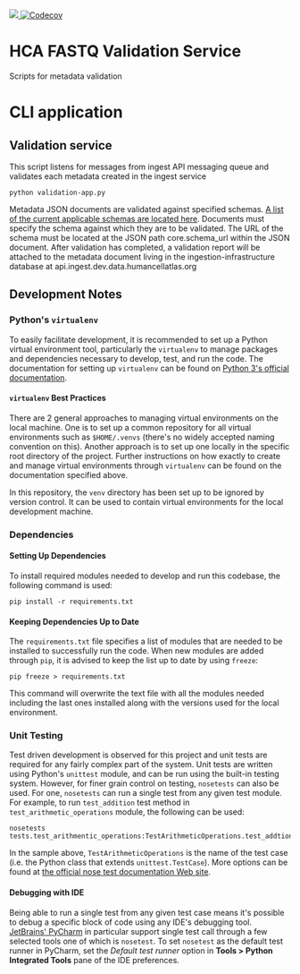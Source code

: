 <a href="https://codeclimate.com/github/HumanCellAtlas/ingest-validator/maintainability">
    <img src="https://api.codeclimate.com/v1/badges/acb71b5e1472ff38cbb2/maintainability" />
</a>
<a href="https://codecov.io/gh/HumanCellAtlas/ingest-validator">
  <img src="https://codecov.io/gh/HumanCellAtlas/ingest-validator/branch/master/graph/badge.svg" alt="Codecov" />
</a>

# HCA FASTQ Validation Service

Scripts for metadata validation 


# CLI application 
## Validation service

This script listens for messages from ingest API messaging queue and validates each metadata created in the ingest service

```
python validation-app.py
```

Metadata JSON documents are validated against specified schemas. 
[A list of the current applicable schemas are located here](https://github.com/HumanCellAtlas/metadata-schema/tree/master/json_schema).
Documents must specify the schema against which they are to be validated. The URL of the schema must be located at the 
JSON path core.schema_url within the JSON document. After validation has completed, a validation report will be 
attached to the metadata document living in the ingestion-infrastructure database at api.ingest.dev.data.humancellatlas.org

## Development Notes

### Python's `virtualenv`

To easily facilitate development, it is recommended to set up a Python virtual environment tool, particularly the 
`virtualenv` to manage packages and dependencies necessary to develop, test, and run the code. The documentation for setting 
up `virtualenv` can be found on [Python 3's official documentation](https://packaging.python.org/guides/installing-using-pip-and-virtualenv).

#### `virtualenv` Best Practices

There are 2 general approaches to managing virtual environments on the local machine. One is to set up a common repository
for all virtual environments such as `$HOME/.venvs` (there's no widely accepted naming convention on this). Another
approach is to set up one locally in the specific root directory of the project. Further instructions on how exactly to 
create and manage virtual environments through `virtualenv` can be found on the documentation specified above.

In this repository, the `venv` directory has been set up to be ignored by version control. It can be used to contain
virtual environments for the local development machine. 
 
### Dependencies

#### Setting Up Dependencies

To install required modules needed to develop and run this codebase, the following command is used:

```
pip install -r requirements.txt
```

#### Keeping Dependencies Up to Date

The `requirements.txt` file specifies a list of modules that are needed to be installed to successfully run the code. 
When new modules are added through `pip`, it is advised to keep the list up to date by using `freeze`:

    pip freeze > requirements.txt
    
This command will overwrite the text file with all the modules needed including the last ones installed along with the
versions used for the local environment.

### Unit Testing

Test driven development is observed for this project and unit tests are required for any fairly complex part of the
system. Unit tests are written using Python's `unittest` module, and can be run using the built-in testing system. 
However, for finer grain control on testing, `nosetests` can also be used. For one, `nosetests` can run a single test
from any given test module. For example, to run `test_addition` test method in `test_arithmetic_operations` module, the
following can be used:

    nosetests tests.test_arithmentic_operations:TestArithmeticOperations.test_addtion
    
In the sample above, `TestArithmeticOperations` is the name of the test case (i.e. the Python class that extends 
`unittest.TestCase`). More options can be found at [the official nose test documentation Web site](http://nose.readthedocs.io/en/latest/usage.html).

#### Debugging with IDE

Being able to run a single test from any given test case means it's possible to debug a specific block of code using
any IDE's debugging tool. [JetBrains' PyCharm](https://www.jetbrains.com/pycharm/) in particular support single test
call through a few selected tools one of which is `nosetest`. To set `nosetest` as the default test runner in PyCharm,
set the *Default test runner* option in **Tools > Python Integrated Tools** pane of the IDE preferences.

